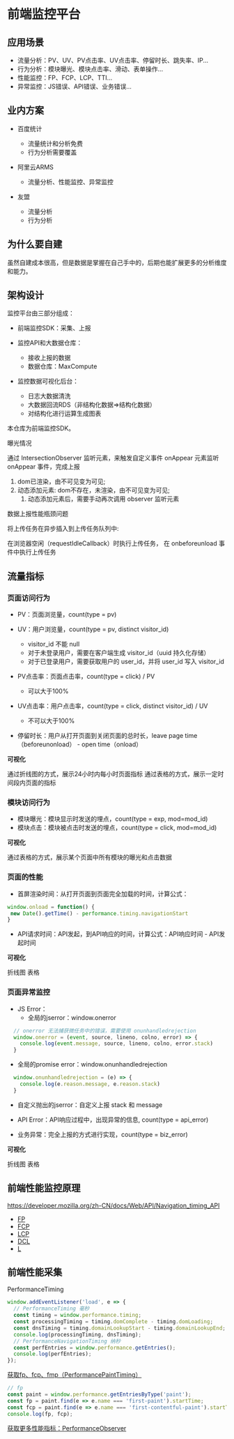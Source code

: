 # 前端监控平台

## 应用场景

- 流量分析：PV、UV、PV点击率、UV点击率、停留时长、跳失率、IP...
- 行为分析：模块曝光、模块点击率、滑动、表单操作...
- 性能监控：FP、FCP、LCP、TTI...
- 异常监控：JS错误、API错误、业务错误...

## 业内方案

- 百度统计
  - 流量统计和分析免费
  - 行为分析需要覆盖

- 阿里云ARMS
  - 流量分析、性能监控、异常监控

- 友盟
  - 流量分析
  - 行为分析

## 为什么要自建

虽然自建成本很高，但是数据是掌握在自己手中的，后期也能扩展更多的分析维度和能力。

## 架构设计

监控平台由三部分组成：

- 前端监控SDK：采集、上报

- 监控API和大数据仓库：
  - 接收上报的数据
  - 数据仓库：MaxCompute

- 监控数据可视化后台：
  - 日志大数据清洗
  - 大数据回流RDS（非结构化数据=>结构化数据）
  - 对结构化进行运算生成图表

本仓库为前端监控SDK。

曝光情况

通过 IntersectionObserver 监听元素，来触发自定义事件 onAppear
元素监听 onAppear 事件，完成上报

1. dom已渲染，由不可见变为可见;
2. 动态添加元素: dom不存在，未渲染，由不可见变为可见;
   1. 动态添加元素后，需要手动再次调用 observer 监听元素

数据上报性能瓶颈问题

将上传任务在异步插入到上传任务队列中:

在浏览器空闲（requestIdleCallback）时执行上传任务，
在 onbeforeunload 事件中执行上传任务

## 流量指标

### 页面访问行为

- PV：页面浏览量，count(type = pv)

- UV：用户浏览量，count(type = pv, distinct visitor_id)
  - visitor_id 不能 null
  - 对于未登录用户，需要在客户端生成 visitor_id（uuid 持久化存储）
  - 对于已登录用户，需要获取用户的 user_id，并将 user_id 写入 visitor_id

- PV点击率：页面点击率，count(type = click) / PV
  - 可以大于100%

- UV点击率：用户点击率，count(type = click, distinct visitor_id) / UV
  - 不可以大于100%

- 停留时长：用户从打开页面到关闭页面的总时长，leave page time（beforeunonload） - open time（onload）

**可视化**

通过折线图的方式，展示24小时内每小时页面指标
通过表格的方式，展示一定时间段内页面的指标

### 模块访问行为

- 模块曝光：模块显示时发送的埋点，count(type = exp, mod=mod_id)
- 模块点击：模块被点击时发送的埋点，count(type = click, mod=mod_id)

**可视化**

通过表格的方式，展示某个页面中所有模块的曝光和点击数据

### 页面的性能

- 首屏渲染时间：从打开页面到页面完全加载的时间，计算公式：

```js
window.onload = function() {
 new Date().getTime() - performance.timing.navigationStart 
}
```

- API请求时间：API发起，到API响应的时间，计算公式：API响应时间 - API发起时间

**可视化**

折线图
表格

### 页面异常监控

- JS Error：
  - 全局的jserror：window.onerror

```js
  // onerror 无法捕获微任务中的错误，需要使用 onunhandledrejection
  window.onerror = (event, source, lineno, colno, error) => {
    console.log(event.message, source, lineno, colno, error.stack)
  }
```

  - 全局的promise error：window.onunhandledrejection

```js
  window.onunhandledrejection = (e) => {
    console.log(e.reason.message, e.reason.stack)
  }
```

  - 自定义抛出的jserror：自定义上报 stack 和 message
  
- API Error：API响应过程中，出现异常的信息, count(type = api_error)
- 业务异常：完全上报的方式进行实现，count(type = biz_error)

**可视化**

折线图
表格

## 前端性能监控原理

https://developer.mozilla.org/zh-CN/docs/Web/API/Navigation_timing_API

[](./pref.png)
[](./pref2.png)
[](./pref3.png)
[](./pref4.png)

- [FP](https://developer.mozilla.org/zh-CN/docs/Glossary/First_paint)
- [FCP](https://developer.mozilla.org/zh-CN/docs/Glossary/First_contentful_paint)
- [LCP](https://developer.mozilla.org/zh-CN/docs/Glossary/Largest_contentful_paint)
- [DCL](https://developer.mozilla.org/zh-CN/docs/Web/API/Document/DOMContentLoaded_event)
- [L](https://developer.mozilla.org/zh-CN/docs/Web/API/Document/load_event)

## 前端性能采集

PerformanceTiming

```js
window.addEventListener('load', e => {
  // PerformanceTiming 毫秒
  const timing = window.performance.timing;
  const processingTiming = timing.domComplete - timing.domLoading;
  const dnsTiming = timing.domainLookupStart - timing.domainLookupEnd;
  console.log(processingTiming, dnsTiming);
  // PerformanceNavigationTiming 纳秒
  const perfEntries = window.performance.getEntries();
  console.log(perfEntries);
});
```

[获取fp、fcp、fmp（PerformancePaintTiming）](https://developer.mozilla.org/zh-CN/docs/Web/API/PerformancePaintTiming)

```js
// fp
const paint = window.performance.getEntriesByType('paint');
const fp = paint.find(e => e.name === 'first-paint').startTime;
const fcp = paint.find(e => e.name === 'first-contentful-paint').startTime;
console.log(fp, fcp);
```

[获取更多性能指标：PerformanceObserver](https://developer.mozilla.org/en-US/docs/Web/API/PerformanceObserver)
